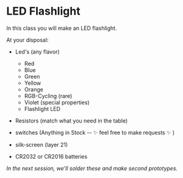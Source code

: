 # LED Flashlight

In this class you will make an LED flashlight.

At your disposal:

* Led's (any flavor)
  * Red
  * Blue
  * Green
  * Yellow
  * Orange
  * RGB-Cycling (rare)
  * Violet (special properties)
  * Flashlight LED

* Resistors (match what you need in the table)
* switches (Anything in Stock -- :sparkles: feel free to make requests :sparkles: )
* silk-screen (layer 21)
* CR2032 or CR2016 batteries



_In the next session, we'll solder these and make second prototypes._

